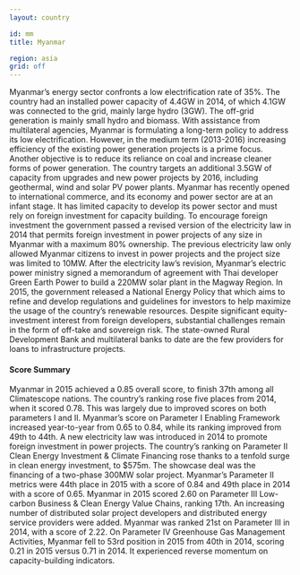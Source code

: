 ```yaml
---
layout: country

id: mm
title: Myanmar

region: asia
grid: off
---
```

Myanmar’s energy sector confronts a low electrification rate of 35%. The country had an installed power capacity of 4.4GW in 2014, of which 4.1GW was connected to the grid, mainly large hydro (3GW). The off-grid generation is mainly small hydro and biomass.
With assistance from multilateral agencies, Myanmar is formulating a long-term policy to address its low electrification. However, in the medium term (2013-2016) increasing efficiency of the existing power generation projects is a prime focus. Another objective is to reduce its reliance on coal and increase cleaner forms of power generation. The country targets an additional 3.5GW of capacity from upgrades and new power projects by 2016, including geothermal, wind and solar PV power plants. 
Myanmar has recently opened to international commerce, and its economy and power sector are at an infant stage. It has limited capacity to develop its power sector and must rely on foreign investment for capacity building. 
To encourage foreign investment the government passed a revised version of the electricity law in 2014 that permits foreign investment in power projects of any size in Myanmar with a maximum 80% ownership. The previous electricity law only allowed Myanmar citizens to invest in power projects and the project size was limited to 10MW.  After the electricity law’s revision, Myanmar’s electric power ministry signed a memorandum of agreement with Thai developer Green Earth Power to build a 220MW solar plant in the Magway Region. 
In 2015, the government released a National Energy Policy that which aims to refine and develop regulations and guidelines for investors to help maximize the usage of the country’s renewable resources. 
Despite significant equity-investment interest from foreign developers, substantial challenges remain in the form of off-take and sovereign risk. The state-owned Rural Development Bank and multilateral banks to date are the few providers for loans to infrastructure projects. 

#### Score Summary

Myanmar in 2015 achieved a 0.85 overall score, to finish 37th among all Climatescope nations. The country’s ranking rose five places from 2014, when it scored 0.78. This was largely due to improved scores on both parameters I and II. 
Myanmar’s score on Parameter I Enabling Framework increased year-to-year from 0.65 to 0.84, while its ranking improved from 49th to 44th. A new electricity law was introduced in 2014 to promote foreign investment in power projects.
The country’s ranking on Parameter II Clean Energy Investment & Climate Financing rose thanks to a tenfold surge in clean energy investment, to $575m. The showcase deal was the financing of a two-phase 300MW solar project. Myanmar’s Parameter II metrics were 44th place in 2015 with a score of 0.84 and 49th place in 2014 with a score of 0.65.
Myanmar in 2015 scored 2.60 on Parameter III Low-carbon Business & Clean Energy Value Chains, ranking 17th. An increasing number of distributed solar project developers and distributed energy service providers were added. Myanmar was ranked 21st on Parameter III in 2014, with a score of 2.22.
On Parameter IV Greenhouse Gas Management Activities, Myanmar fell to 53rd position in 2015 from 40th in 2014, scoring 0.21 in 2015 versus 0.71 in 2014. It experienced reverse momentum on capacity-building indicators.
